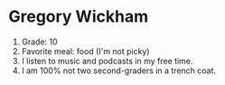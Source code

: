 # Gregory Wickham

1. Grade: 10
2. Favorite meal: food (I'm not picky)
3. I listen to music and podcasts in my free time.
4. I am 100% not two second-graders in a trench coat.